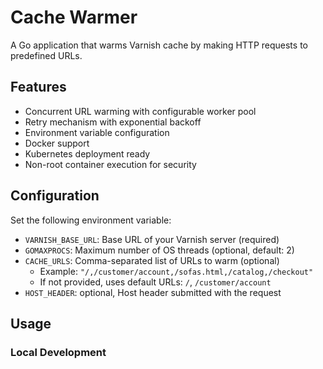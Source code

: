# Cache Warmer

A Go application that warms Varnish cache by making HTTP requests to predefined URLs.

## Features

- Concurrent URL warming with configurable worker pool
- Retry mechanism with exponential backoff
- Environment variable configuration
- Docker support
- Kubernetes deployment ready
- Non-root container execution for security

## Configuration

Set the following environment variable:

- `VARNISH_BASE_URL`: Base URL of your Varnish server (required)
- `GOMAXPROCS`: Maximum number of OS threads (optional, default: 2)
- `CACHE_URLS`: Comma-separated list of URLs to warm (optional)
    - Example: `"/,/customer/account,/sofas.html,/catalog,/checkout"`
    - If not provided, uses default URLs: `/`, `/customer/account`
- `HOST_HEADER`: optional, Host header submitted with the request

## Usage

### Local Development
